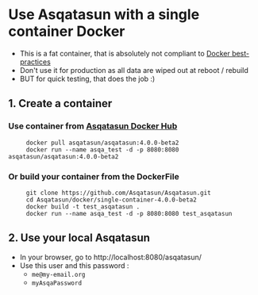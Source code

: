
# Use Asqatasun with a single container Docker

- This is a fat container, that is absolutely not compliant to [Docker best-practices](https://docs.docker.com/articles/dockerfile_best-practices/)
- Don't use it for production as all data are wiped out at reboot / rebuild
- BUT for quick testing, that does the job :)

## 1. Create a container

### Use container from [Asqatasun Docker Hub](https://hub.docker.com/r/asqatasun/asqatasun/)
```shell
     docker pull asqatasun/asqatasun:4.0.0-beta2  
     docker run --name asqa_test -d -p 8080:8080  asqatasun/asqatasun:4.0.0-beta2
```

### Or build your container from the DockerFile
```shell
     git clone https://github.com/Asqatasun/Asqatasun.git  
     cd Asqatasun/docker/single-container-4.0.0-beta2
     docker build -t test_asqatasun . 
     docker run --name asqa_test -d -p 8080:8080 test_asqatasun
```

## 2. Use your local Asqatasun

- In your browser, go to http://localhost:8080/asqatasun/ 
- Use this user and this password :
  - `me@my-email.org`
  - `myAsqaPassword`
